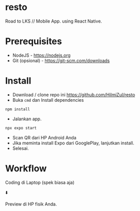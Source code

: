 # resto
Road to LKS // Mobile App. using React Native.

# Prerequisites
- NodeJS - https://nodejs.org
- Git (opsional) - https://git-scm.com/downloads

# Install
- Download / clone repo ini https://github.com/HilmiZul/resto
- Buka `cmd` dan Install dependencies 
```bash
npm install
```
- Jalankan app.
```bash
npx expo start
```
- Scan QR dari HP Android Anda
- Jika meminta install Expo dari GooglePlay, lanjutkan install.
- Selesai.

# Workflow
Coding di Laptop (spek biasa aja)

⬇️

Preview di HP fisik Anda.
